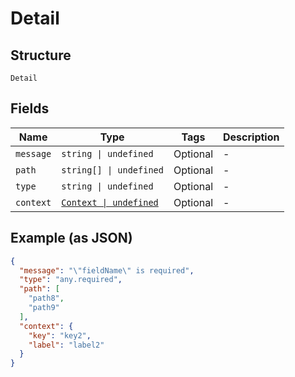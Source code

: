 
# Detail

## Structure

`Detail`

## Fields

| Name | Type | Tags | Description |
|  --- | --- | --- | --- |
| `message` | `string \| undefined` | Optional | - |
| `path` | `string[] \| undefined` | Optional | - |
| `type` | `string \| undefined` | Optional | - |
| `context` | [`Context \| undefined`](../../doc/models/context.md) | Optional | - |

## Example (as JSON)

```json
{
  "message": "\"fieldName\" is required",
  "type": "any.required",
  "path": [
    "path8",
    "path9"
  ],
  "context": {
    "key": "key2",
    "label": "label2"
  }
}
```

